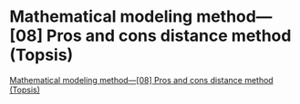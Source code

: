 # Mathematical modeling method—[08] Pros and cons distance method (Topsis)
[Mathematical modeling method—[08] Pros and cons distance method (Topsis)](https://aiwithcloud.com/2022/09/19/mathematical_modeling_method-08_pros_and_cons_distance_method_topsis/)